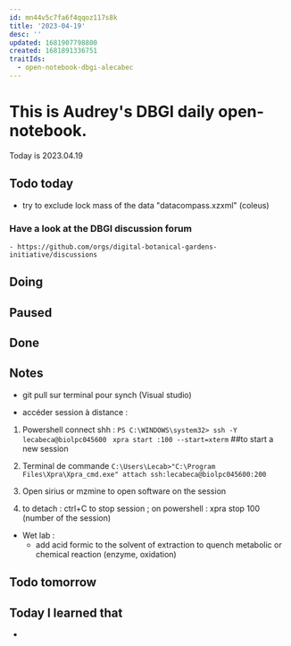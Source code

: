```yaml
---
id: mn44v5c7fa6f4qqoz117s8k
title: '2023-04-19'
desc: ''
updated: 1681907798800
created: 1681891336751
traitIds:
  - open-notebook-dbgi-alecabec
---
```



# This is Audrey's DBGI daily open-notebook.

Today is 2023.04.19

## Todo today
 * try to exclude lock mass of the data "datacompass.xzxml" (coleus)
 


### Have a look at the DBGI discussion forum
    - https://github.com/orgs/digital-botanical-gardens-initiative/discussions

###
###

## Doing

## Paused

## Done 

## Notes
- git pull sur terminal pour synch (Visual studio)

- accéder session à distance : 
1. Powershell 
connect shh : 
`PS C:\WINDOWS\system32> ssh -Y lecabeca@biolpc045600 `
`xpra start :100 --start=xterm` ##to start a new session 

2. Terminal de commande 
`C:\Users\Lecab>"C:\Program Files\Xpra\Xpra_cmd.exe" attach ssh:lecabeca@biolpc045600:200`

3. Open sirius or mzmine to open software on the session 

4. to detach : ctrl+C 
  to stop session ; on powershell : xpra stop 100 (number of the session)

* Wet lab : 
  - add acid formic to the solvent of extraction to  quench metabolic or chemical reaction (enzyme, oxidation)
  



## Todo tomorrow

###
###
###


## Today I learned that

- 